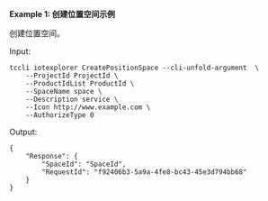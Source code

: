 **Example 1: 创建位置空间示例**

创建位置空间。

Input: 

```
tccli iotexplorer CreatePositionSpace --cli-unfold-argument  \
    --ProjectId ProjectId \
    --ProductIdList ProductId \
    --SpaceName space \
    --Description service \
    --Icon http://www.example.com \
    --AuthorizeType 0
```

Output: 
```
{
    "Response": {
        "SpaceId": "SpaceId",
        "RequestId": "f92406b3-5a9a-4fe8-bc43-45e3d794bb68"
    }
}
```

